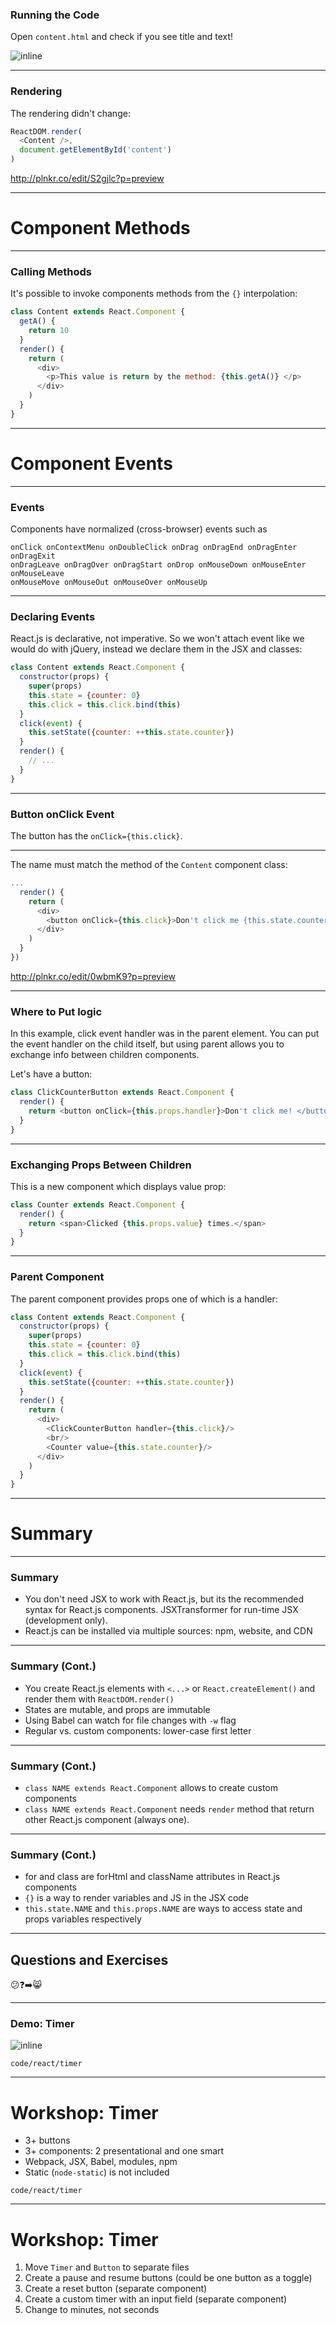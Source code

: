 

### Running the Code

Open `content.html` and check if you see title and text!

![inline](images/content.png)

---



### Rendering

The rendering didn't change:

```js
ReactDOM.render(
  <Content />,
  document.getElementById('content')
)
```

<http://plnkr.co/edit/S2gjlc?p=preview>

---

# Component Methods

---


### Calling Methods

It's possible to invoke components methods from the `{}` interpolation:

```js
class Content extends React.Component {
  getA() {
    return 10
  }
  render() {
    return (
      <div>
        <p>This value is return by the method: {this.getA()} </p>
      </div>
    )
  }
}
```

---

# Component Events

---

### Events

Components have normalized (cross-browser) events such as

```
onClick onContextMenu onDoubleClick onDrag onDragEnd onDragEnter onDragExit
onDragLeave onDragOver onDragStart onDrop onMouseDown onMouseEnter onMouseLeave
onMouseMove onMouseOut onMouseOver onMouseUp
```

---

### Declaring Events

React.js is declarative, not imperative. So we won't attach event like we would do with jQuery, instead we declare them in the JSX and classes:

```js
class Content extends React.Component {
  constructor(props) {
    super(props)
    this.state = {counter: 0}
    this.click = this.click.bind(this)
  }
  click(event) {
    this.setState({counter: ++this.state.counter})
  }
  render() {
    // ...
  }
}
```

---

### Button onClick Event

The button has the `onClick={this.click}`.


---

The name must match the method of the `Content` component class:

```js
...
  render() {
    return (
      <div>
        <button onClick={this.click}>Don't click me {this.state.counter} times!</button>
      </div>
    )
  }
})
```


<http://plnkr.co/edit/0wbmK9?p=preview>


---


### Where to Put logic

In this example, click event handler was in the parent element. You can put the event handler on the child itself, but using parent allows you to exchange info between children components.

Let's have a button:

```js
class ClickCounterButton extends React.Component {
  render() {
    return <button onClick={this.props.handler}>Don't click me! </button>
  }
}
```

---

### Exchanging Props Between Children

This is a new component which displays value prop:

```js
class Counter extends React.Component {
  render() {
    return <span>Clicked {this.props.value} times.</span>
  }
}
```


---

### Parent Component

The parent component provides props one of which is a handler:

```js
class Content extends React.Component {
  constructor(props) {
    super(props)
    this.state = {counter: 0}
    this.click = this.click.bind(this)
  }
  click(event) {
    this.setState({counter: ++this.state.counter})
  }
  render() {
    return (
      <div>
        <ClickCounterButton handler={this.click}/>
        <br/>
        <Counter value={this.state.counter}/>
      </div>
    )
  }
}
```

---

# Summary

---

### Summary

* You don't need JSX to work with React.js, but its the recommended syntax for React.js components. JSXTransformer for run-time JSX (development only).
* React.js can be installed via multiple sources: npm, website, and CDN

---

### Summary (Cont.)

* You create React.js elements with `<...>` or `React.createElement()` and render them with `ReactDOM.render()`
* States are mutable, and props are immutable
* Using Babel can watch for file changes with `-w` flag
* Regular vs. custom components: lower-case first letter

---

### Summary (Cont.)

* `class NAME extends React.Component` allows to create custom components
* `class NAME extends React.Component` needs `render` method that return other React.js component (always one).

---

### Summary (Cont.)

* for and class are forHtml and className attributes in React.js components
* `{}` is a way to render variables and JS in the JSX code
* `this.state.NAME` and `this.props.NAME` are ways to access state and props variables respectively

---

## Questions and Exercises

😕❓➡️😸

---

### Demo: Timer

![inline](images/timer.png)

`code/react/timer`

---

# Workshop: Timer

* 3+ buttons
* 3+ components: 2 presentational and one smart
* Webpack, JSX, Babel, modules, npm
* Static (`node-static`) is not included

`code/react/timer`

---

# Workshop: Timer

1. Move `Timer` and `Button` to separate files
1. Create a pause and resume buttons (could be one button as a toggle)
1. Create a reset button (separate component)
1. Create a custom timer with an input field (separate component)
1. Change to minutes, not seconds